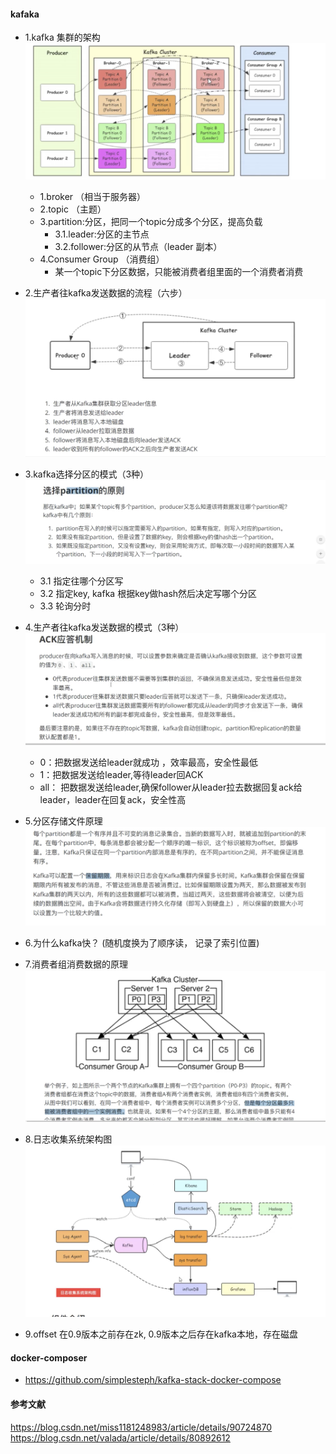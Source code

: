 #### kafaka
- 1.kafka 集群的架构
    ![Image text](./pic/WX20210125-161421@2x.png)
    -  1.broker （相当于服务器）
    -  2.topic  （主题）
    -  3.partition:分区，把同一个topic分成多个分区，提高负载
        -  3.1.leader:分区的主节点
        -  3.2.follower:分区的从节点（leader 副本）
    -  4.Consumer Group （消费组）
        - 某一个topic下分区数据，只能被消费者组里面的一个消费者消费
    
- 2.生产者往kafka发送数据的流程（六步）
    ![Image text](./pic/1611544184721.jpg)
    
- 3.kafka选择分区的模式（3种）
    ![Image text](./pic/WX20210125-111141@2x.png)
    -   3.1 指定往哪个分区写
    -   3.2 指定key, kafka 根据key做hash然后决定写哪个分区
    -   3.3 轮询分时

- 4.生产者往kafka发送数据的模式（3种）
    ![Image text](./pic/WX20210125-111323@2x.png)
    - 0：把数据发送给leader就成功 ，效率最高，安全性最低
    - 1：把数据发送给leader,等待leader回ACK
    - all： 把数据发送给leader,确保follower从leader拉去数据回复ack给leader，leader在回复ack，安全性高

- 5.分区存储文件原理
    ![Image text](./pic/WX20210125-162248@2x.png)

- 6.为什么kafka快？ (随机度换为了顺序读， 记录了索引位置)

- 7.消费者组消费数据的原理
    ![Image text](./pic/WX20210125-160134@2x.png)

- 8.日志收集系统架构图
    ![Image text](./pic/1611543041483.jpg)
    
- 9.offset 在0.9版本之前存在zk, 0.9版本之后存在kafka本地，存在磁盘
#### docker-composer
- https://github.com/simplesteph/kafka-stack-docker-compose

#### 参考文献
 https://blog.csdn.net/miss1181248983/article/details/90724870
 https://blog.csdn.net/valada/article/details/80892612